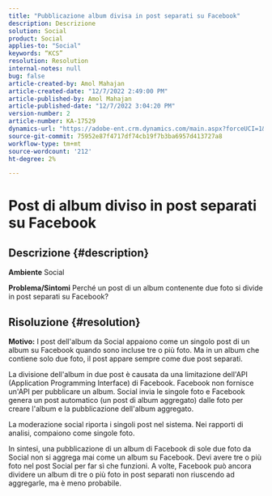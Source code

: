 ```yaml
---
title: "Pubblicazione album divisa in post separati su Facebook"
description: Descrizione
solution: Social
product: Social
applies-to: "Social"
keywords: “KCS”
resolution: Resolution
internal-notes: null
bug: false
article-created-by: Amol Mahajan
article-created-date: "12/7/2022 2:49:00 PM"
article-published-by: Amol Mahajan
article-published-date: "12/7/2022 3:04:20 PM"
version-number: 2
article-number: KA-17529
dynamics-url: "https://adobe-ent.crm.dynamics.com/main.aspx?forceUCI=1&pagetype=entityrecord&etn=knowledgearticle&id=e4b98d45-3e76-ed11-81aa-6045bd006a22"
source-git-commit: 75952e87f4717df74cb19f7b3ba6957d413727a8
workflow-type: tm+mt
source-wordcount: '212'
ht-degree: 2%

---
```


# Post di album diviso in post separati su Facebook

## Descrizione {#description}

<b>Ambiente</b>
Social


<b>Problema/Sintomi</b>
Perché un post di un album contenente due foto si divide in post separati su Facebook?


## Risoluzione {#resolution}

<b>Motivo:</b>
I post dell&#39;album da Social appaiono come un singolo post di un album su Facebook quando sono incluse tre o più foto. Ma in un album che contiene solo due foto, il post appare sempre come due post separati.

La divisione dell&#39;album in due post è causata da una limitazione dell&#39;API (Application Programming Interface) di Facebook. Facebook non fornisce un&#39;API per pubblicare un album. Social invia le singole foto e Facebook genera un post automatico (un post di album aggregato) dalle foto per creare l&#39;album e la pubblicazione dell&#39;album aggregato.

La moderazione social riporta i singoli post nel sistema. Nei rapporti di analisi, compaiono come singole foto.

In sintesi, una pubblicazione di un album di Facebook di sole due foto da Social non si aggrega mai come un album su Facebook. Devi avere tre o più foto nel post Social per far sì che funzioni. A volte, Facebook può ancora dividere un album di tre o più foto in post separati non riuscendo ad aggregarle, ma è meno probabile.
